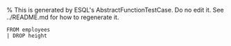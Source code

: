 % This is generated by ESQL's AbstractFunctionTestCase. Do no edit it. See ../README.md for how to regenerate it.

```esql
FROM employees
| DROP height
```
